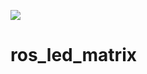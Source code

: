 ![](https://github.com/maHidaka/ros_led_matrix/workflows/PlatformIO%20CI/badge.svg)
# ros_led_matrix
